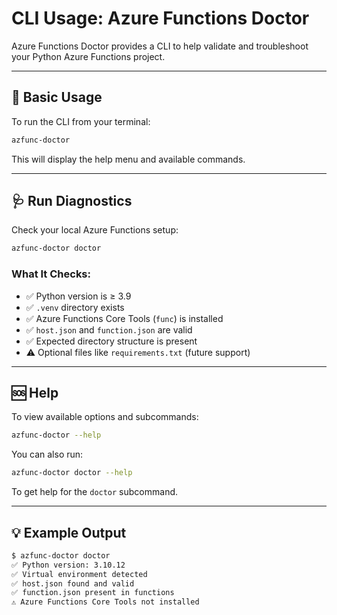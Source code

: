 # CLI Usage: Azure Functions Doctor

Azure Functions Doctor provides a CLI to help validate and troubleshoot your Python Azure Functions project.

---

## 🔧 Basic Usage

To run the CLI from your terminal:

```bash
azfunc-doctor
```

This will display the help menu and available commands.

---

## 🩺 Run Diagnostics

Check your local Azure Functions setup:

```bash
azfunc-doctor doctor
```

### What It Checks:

- ✅ Python version is ≥ 3.9
- ✅ `.venv` directory exists
- ✅ Azure Functions Core Tools (`func`) is installed
- ✅ `host.json` and `function.json` are valid
- ✅ Expected directory structure is present
- ⚠️ Optional files like `requirements.txt` (future support)

---

## 🆘 Help

To view available options and subcommands:

```bash
azfunc-doctor --help
```

You can also run:

```bash
azfunc-doctor doctor --help
```

To get help for the `doctor` subcommand.

---

## 💡 Example Output

```bash
$ azfunc-doctor doctor
✅ Python version: 3.10.12
✅ Virtual environment detected
✅ host.json found and valid
✅ function.json present in functions
⚠️ Azure Functions Core Tools not installed
```
